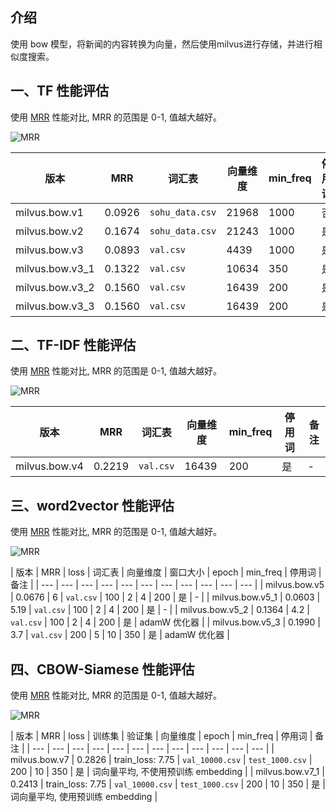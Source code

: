## 介绍
使用 bow 模型，将新闻的内容转换为向量，然后使用milvus进行存储，并进行相似度搜索。

## 一、TF 性能评估
使用 [MRR](https://en.wikipedia.org/wiki/Mean_reciprocal_rank) 性能对比, MRR 的范围是 0-1, 值越大越好。

![MRR](./screenshots/mrr.png)

| 版本 | MRR | 词汇表 | 向量维度 | min_freq | 停用词 | 备注 |
| --- | --- | --- | --- | --- | --- | --- |
| milvus.bow.v1 | 0.0926 | `sohu_data.csv` | 21968 | 1000 | 否 | - |
| milvus.bow.v2 | 0.1674 | `sohu_data.csv` | 21243 | 1000 | 是 | - |
| milvus.bow.v3 | 0.0893 | `val.csv` | 4439 | 1000 | 是 | - |
| milvus.bow.v3_1 | 0.1322 | `val.csv` | 10634 | 350 | 是 | - |
| milvus.bow.v3_2 | 0.1560 | `val.csv` | 16439 | 200 | 是 | - |
| milvus.bow.v3_3 | 0.1560 | `val.csv` | 16439 | 200 | 是 | tf=word_count/total_words_in_curr_doc |


## 二、TF-IDF 性能评估
使用 [MRR](https://en.wikipedia.org/wiki/Mean_reciprocal_rank) 性能对比, MRR 的范围是 0-1, 值越大越好。

![MRR](./screenshots/mrr_tfidf.png)

| 版本 | MRR | 词汇表 | 向量维度 | min_freq | 停用词 | 备注 |
| --- | --- | ---   | --- | --- | --- | --- |
| milvus.bow.v4 | 0.2219 | `val.csv` | 16439 | 200 | 是 | - |


## 三、word2vector 性能评估
使用 [MRR](https://en.wikipedia.org/wiki/Mean_reciprocal_rank) 性能对比, MRR 的范围是 0-1, 值越大越好。

![MRR](./screenshots/mrr_word2vector.png)

| 版本 | MRR | loss | 词汇表 | 向量维度 | 窗口大小 | epoch | min_freq | 停用词 | 备注 |
| --- | --- | ---  | --- | --- | --- | --- | --- | --- | --- | --- |
| milvus.bow.v5 | 0.0676 | 6 | `val.csv` | 100 | 2 | 4 | 200 | 是 | - |
| milvus.bow.v5_1 | 0.0603 | 5.19 | `val.csv` | 100 | 2 | 4 | 200 | 是 | - |
| milvus.bow.v5_2 | 0.1364 | 4.2 | `val.csv` | 100 | 2 | 4 | 200 | 是 | adamW 优化器 |
| milvus.bow.v5_3 | 0.1990 | 3.7 | `val.csv` | 200 | 5 | 10 | 350 | 是 | adamW 优化器 |

## 四、CBOW-Siamese 性能评估
使用 [MRR](https://en.wikipedia.org/wiki/Mean_reciprocal_rank) 性能对比, MRR 的范围是 0-1, 值越大越好。

![MRR](./screenshots/mrr_cbow_siamese.png)


| 版本 | MRR | loss | 训练集 | 验证集 | 向量维度 | epoch | min_freq | 停用词 | 备注 |
| --- | --- | ---  | --- | --- | --- | --- | --- | --- | --- | --- | --- |
| milvus.bow.v7 | 0.2826 | train_loss: 7.75 | `val_10000.csv` | `test_1000.csv` | 200 | 10 | 350 | 是 | 词向量平均, 不使用预训练 embedding |
| milvus.bow.v7_1 | 0.2413 | train_loss: 7.75 | `val_10000.csv` | `test_1000.csv` | 200 | 10 | 350 | 是 | 词向量平均, 使用预训练 embedding |